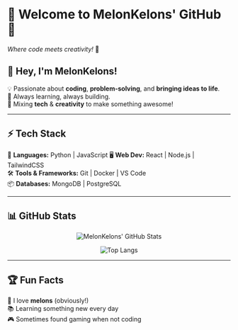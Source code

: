 # 🍈 Welcome to MelonKelons' GitHub 🍈  
*Where code meets creativity!* 🚀  


## 👋 Hey, I'm MelonKelons!  
💡 Passionate about **coding**, **problem-solving**, and **bringing ideas to life**.  
🔧 Always learning, always building.  
🎨 Mixing **tech** & **creativity** to make something awesome!  

---

## ⚡ Tech Stack  
🚀 **Languages:** Python | JavaScript 
🖥️ **Web Dev:** React | Node.js | TailwindCSS  
🛠️ **Tools & Frameworks:** Git | Docker | VS Code  
📦 **Databases:** MongoDB | PostgreSQL  

---

## 📊 GitHub Stats  
<div align="center">

![MelonKelons' GitHub Stats](https://github-readme-stats.vercel.app/api?username=melonkelons&show_icons=true&theme=tokyonight)  

![Top Langs](https://github-readme-stats.vercel.app/api/top-langs/?username=melonkelons&layout=compact&theme=radical)  

</div>  

---

## 🏆 Fun Facts  
🍉 I love **melons** (obviously!)  
📚 Learning something new every day  
🎮 Sometimes found gaming when not coding  
